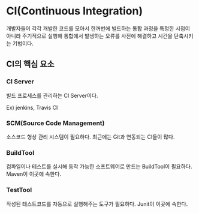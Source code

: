 # CI(Continuous Integration)
개발자들이 각각 개발한 코드를 모아서 한꺼번에 빌드하는 통합 과정을 특정한 시점이 아니라
주기적으로 실행해 통합에서 발생하는 오류를 사전에 해결하고 시간을 단축시키는 기법이다.

## CI의 핵심 요소

### CI Server
빌드 프로세스를 관리하는 CI Server이다. 

Ex) jenkins, Travis CI

### SCM(Source Code Management)
소스코드 형상 관리 시스템이 필요하다. 최근에는 Git과 연동되는 CI들이 많다.

### BuildTool
컴파일이나 테스트를 실시해 동작 가능한 소프트웨어로 만드는 BuildTool이 필요하다.
Maven이 이곳에 속한다.

### TestTool
작성된 테스트코드를 자동으로 실행해주는 도구가 필요하다.
Junit이 이곳에 속한다.